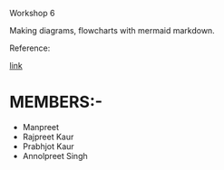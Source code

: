 Workshop 6

Making diagrams, flowcharts with mermaid markdown.

Reference:

[link](https://github.com/mermaid-js/mermaid)

# MEMBERS:- 
- Manpreet
- Rajpreet Kaur
- Prabhjot Kaur
- Annolpreet Singh
